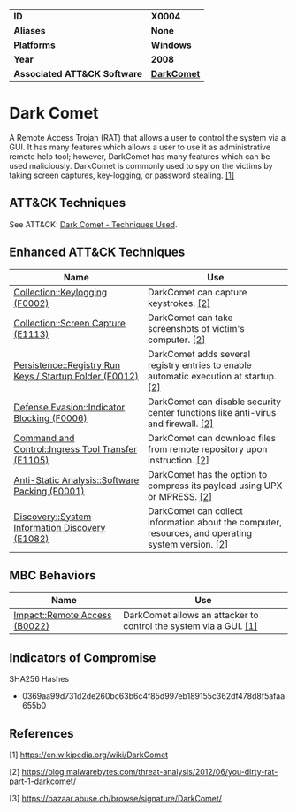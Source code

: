
<table>
<tr>
<td><b>ID</b></td>
<td><b>X0004</b></td>
</tr>
<tr>
<td><b>Aliases</b></td>
<td><b>None</b></td>
</tr>
<tr>
<td><b>Platforms</b></td>
<td><b>Windows</b></td>
</tr>
<tr>
<td><b>Year</b></td>
<td><b>2008</b></td>
</tr>
<tr>
<td><b>Associated ATT&CK Software</b></td>
<td><b><a href="https://attack.mitre.org/software/S0334/">DarkComet</a></b></td>
</tr>
</table>


# Dark Comet

A Remote Access Trojan (RAT) that allows a user to control the system via a GUI. It has many features which allows a user to use it as administrative remote help tool; however, DarkComet has many features which can be used maliciously. DarkComet is commonly used to spy on the victims by taking screen captures, key-logging, or password stealing. [[1]](#1)

## ATT&CK Techniques

See ATT&CK: [Dark Comet - Techniques Used](https://attack.mitre.org/software/S0334/).

## Enhanced ATT&CK Techniques

|Name|Use|
|---|---|
|[Collection::Keylogging (F0002)](../collection/keylogging.md)|DarkComet can capture keystrokes. [[2]](#2)|
|[Collection::Screen Capture (E1113)](../collection/screen-capture.md)|DarkComet can take screenshots of victim's computer. [[2]](#2)|
|[Persistence::Registry Run Keys / Startup Folder (F0012)](../persistence/registry-run-keys-startup-folder.md)|DarkComet adds several registry entries to enable automatic execution at startup. [[2]](#2)|
|[Defense Evasion::Indicator Blocking (F0006)](../defense-evasion/indicator-blocking.md)|DarkComet can disable security center functions like anti-virus and firewall. [[2]](#2)|
|[Command and Control::Ingress Tool Transfer (E1105)](../command-and-control/ingress-tool-transfer.md)|DarkComet can download files from remote repository upon instruction. [[2]](#2)|
|[Anti-Static Analysis::Software Packing (F0001)](../anti-static-analysis/software-packing.md)|DarkComet has the option to compress its payload using UPX or MPRESS. [[2]](#2)|
|[Discovery::System Information Discovery (E1082)](../discovery/system-information-discovery.md)|DarkComet can collect information about the computer, resources, and operating system version. [[2]](#2)|


## MBC Behaviors

|Name|Use|
|---|---|
|[Impact::Remote Access (B0022)](../impact/remote-access.md)|DarkComet allows an attacker to control the system via a GUI. [[1]](#1)|

## Indicators of Compromise

SHA256 Hashes
- 0369aa99d731d2de260bc63b6c4f85d997eb189155c362df478d8f5afaa655b0

## References

<a name="1">[1]</a> https://en.wikipedia.org/wiki/DarkComet

<a name="2">[2]</a> https://blog.malwarebytes.com/threat-analysis/2012/06/you-dirty-rat-part-1-darkcomet/

<a name="3">[3]</a> https://bazaar.abuse.ch/browse/signature/DarkComet/
